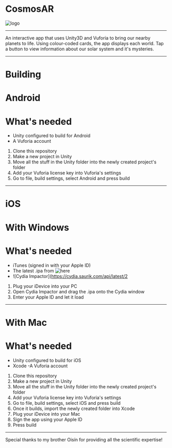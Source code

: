 # CosmosAR
![logo](https://i.imgur.com/4bZbMqEl.jpg)

-------
An interactive app that uses Unity3D and Vuforia to bring our nearby planets to life. Using colour-coded cards, the app displays each world. Tap a button to view information about our solar system and it's mysteries.

-------

# Building

# Android

# What's needed

- Unity configured to build for Android
- A Vuforia account

1. Clone this repository
2. Make a new project in Unity
3. Move all the stuff in the Unity folder into the newly created project's folder
4. Add your Vuforia license key into Vuforia's settings
5. Go to file, build settings, select Android and press build

-------

# iOS

# With Windows

# What's needed

- iTunes (signed in with your Apple ID)
- The latest .ipa from ![here](https://github.com/Racing5372/CosmosAR/releases)
- ![Cydia Impactor](https://cydia.saurik.com/api/latest/2


1. Plug your iDevice into your PC
2. Open Cydia Impactor and drag the .ipa onto the Cydia window
3. Enter your Apple ID and let it load

-------

# With Mac

# What's needed

- Unity configured to build for iOS
- Xcode
-A Vuforia account

1. Clone this repository
2. Make a new project in Unity
3. Move all the stuff in the Unity folder into the newly created project's folder
4. Add your Vuforia license key into Vuforia's settings
5. Go to file, build settings, select iOS and press build
6. Once it builds, import the newly created folder into Xcode
7. Plug your iDevice into your Mac
8. Sign the app using your Apple ID
9. Press build

-------

Special thanks to my brother Oisín for providing all the scientific expertise!
